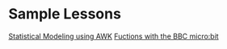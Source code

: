 # Sample Lessons
[Statistical Modeling using AWK](https://github.com/hunter-teacher-cert/reg_assignments-SAYbaw/tree/main/FinalProjectSabaughSpring22)
[Fuctions with the BBC micro:bit](pages/FunctionsUnit.md)
